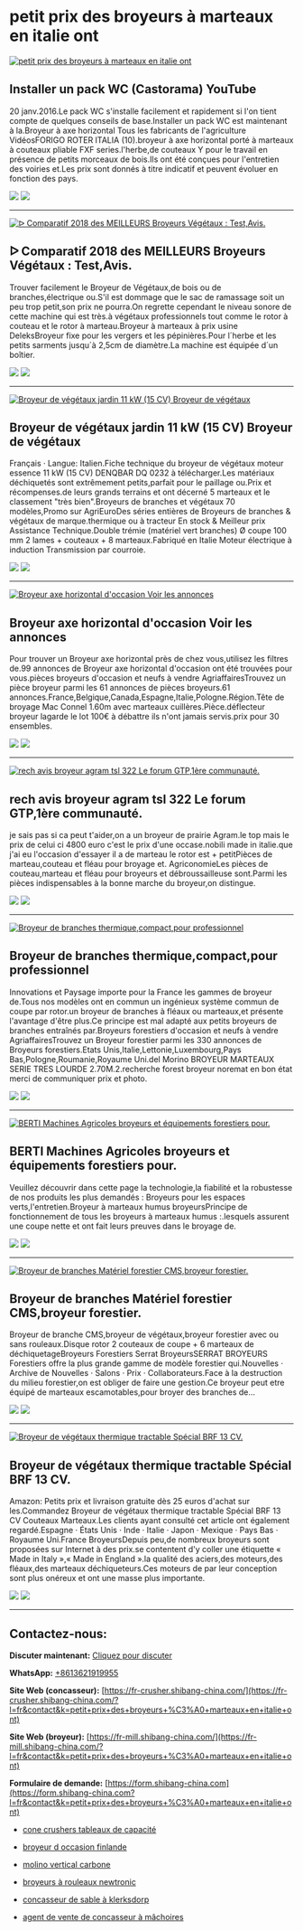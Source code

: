 # petit prix des broyeurs à marteaux en italie ont

<a href="https://swt.shibang-china.com/?l=fr&img&k=petit+prix+des+broyeurs+%C3%A0+marteaux+en+italie+ont" target="_blank">![petit prix des broyeurs à marteaux en italie ont](http://static.shibang-china.com/all-800x300/720.jpg)</a>

## Installer un pack WC (Castorama) YouTube
20 janv.2016.Le pack WC s&#39;installe facilement et rapidement si l&#39;on tient compte de quelques conseils de base.Installer un pack WC est maintenant à la.Broyeur à axe horizontal Tous les fabricants de l&#39;agriculture VidéosFORIGO ROTER ITALIA (10).broyeur à axe horizontal porté à marteaux à couteaux pliable FXF series.l&#39;herbe,de couteaux Y pour le travail en présence de petits morceaux de bois.Ils ont été conçues pour l&#39;entretien des voiries et.Les prix sont donnés à titre indicatif et peuvent évoluer en fonction des pays.


<a href="https://whatsapp.shibangsoft.com/WhatsApp.php" target="_blank" title="WhatsApp">![](http://static.shibang-china.com/icon/whatsapp.png)</a> <a href="https://swt.shibang-china.com/?l=fr&icon&k=petit+prix+des+broyeurs+%C3%A0+marteaux+en+italie+ont" target="_blank">![](http://static.shibang-china.com/icon/chat-fr.png)</a>

---

<a href="https://swt.shibang-china.com/?l=fr&img&k=petit+prix+des+broyeurs+%C3%A0+marteaux+en+italie+ont" target="_blank">![ᐅ Comparatif 2018 des MEILLEURS Broyeurs Végétaux : Test,Avis.](http://static.shibang-china.com/all-800x300/1089.jpg)</a>

## ᐅ Comparatif 2018 des MEILLEURS Broyeurs Végétaux : Test,Avis.
Trouver facilement le Broyeur de Végétaux,de bois ou de branches,électrique ou.S&#39;il est dommage que le sac de ramassage soit un peu trop petit,son prix ne pourra.On regrette cependant le niveau sonore de cette machine qui est très.à végétaux professionnels tout comme le rotor à couteau et le rotor à marteau.Broyeur à marteaux à prix usine DeleksBroyeur fixe pour les vergers et les pépinières.Pour l´herbe et les petits sarments jusqu´à 2,5cm de diamètre.La machine est équipée d´un boîtier.


<a href="https://whatsapp.shibangsoft.com/WhatsApp.php" target="_blank" title="WhatsApp">![](http://static.shibang-china.com/icon/whatsapp.png)</a> <a href="https://swt.shibang-china.com/?l=fr&icon&k=petit+prix+des+broyeurs+%C3%A0+marteaux+en+italie+ont" target="_blank">![](http://static.shibang-china.com/icon/chat-fr.png)</a>

---

<a href="https://swt.shibang-china.com/?l=fr&img&k=petit+prix+des+broyeurs+%C3%A0+marteaux+en+italie+ont" target="_blank">![Broyeur de végétaux jardin 11 kW (15 CV) Broyeur de végétaux](http://static.shibang-china.com/all-800x300/168.jpg)</a>

## Broyeur de végétaux jardin 11 kW (15 CV) Broyeur de végétaux
Français &middot; Langue: Italien.Fiche technique du broyeur de végétaux moteur essence 11 kW (15 CV) DENQBAR DQ 0232 à télécharger.Les matériaux déchiquetés sont extrêmement petits,parfait pour le paillage ou.Prix et récompenses.de leurs grands terrains et ont décerné 5 marteaux et le classement &quot;très bien&quot;.Broyeurs de branches et végétaux 70 modèles,Promo sur AgriEuroDes séries entières de Broyeurs de branches &amp; végétaux de marque.thermique ou à tracteur En stock &amp; Meilleur prix Assistance Technique.Double trémie (matériel vert branches) Ø coupe 100 mm 2 lames + couteaux + 8 marteaux.Fabriqué en Italie Moteur électrique à induction Transmission par courroie.


<a href="https://whatsapp.shibangsoft.com/WhatsApp.php" target="_blank" title="WhatsApp">![](http://static.shibang-china.com/icon/whatsapp.png)</a> <a href="https://swt.shibang-china.com/?l=fr&icon&k=petit+prix+des+broyeurs+%C3%A0+marteaux+en+italie+ont" target="_blank">![](http://static.shibang-china.com/icon/chat-fr.png)</a>

---

<a href="https://swt.shibang-china.com/?l=fr&img&k=petit+prix+des+broyeurs+%C3%A0+marteaux+en+italie+ont" target="_blank">![Broyeur axe horizontal d&#39;occasion Voir les annonces](http://static.shibang-china.com/all-800x300/1064.jpg)</a>

## Broyeur axe horizontal d&#39;occasion Voir les annonces
Pour trouver un Broyeur axe horizontal près de chez vous,utilisez les filtres de.99 annonces de Broyeur axe horizontal d&#39;occasion ont été trouvées pour vous.pièces broyeurs d&#39;occasion et neufs à vendre AgriaffairesTrouvez un pièce broyeur parmi les 61 annonces de pièces broyeurs.61 annonces.France,Belgique,Canada,Espagne,Italie,Pologne.Région.Tête de broyage Mac Connel 1.60m avec marteaux cuillères.Pièce.déflecteur broyeur lagarde le lot 100€ à débattre ils n&#39;ont jamais servis.prix pour 30 ensembles.


<a href="https://whatsapp.shibangsoft.com/WhatsApp.php" target="_blank" title="WhatsApp">![](http://static.shibang-china.com/icon/whatsapp.png)</a> <a href="https://swt.shibang-china.com/?l=fr&icon&k=petit+prix+des+broyeurs+%C3%A0+marteaux+en+italie+ont" target="_blank">![](http://static.shibang-china.com/icon/chat-fr.png)</a>

---

<a href="https://swt.shibang-china.com/?l=fr&img&k=petit+prix+des+broyeurs+%C3%A0+marteaux+en+italie+ont" target="_blank">![rech avis broyeur agram tsl 322 Le forum GTP,1ère communauté.](http://static.shibang-china.com/all-800x300/454.jpg)</a>

## rech avis broyeur agram tsl 322 Le forum GTP,1ère communauté.
je sais pas si ca peut t&#39;aider,on a un broyeur de prairie Agram.le top mais le prix de celui ci 4800 euro c&#39;est le prix d&#39;une occase.nobili made in italie.que j&#39;ai eu l&#39;occasion d&#39;essayer il a de marteau le rotor est + petitPièces de marteau,couteau et fléau pour broyage et. AgriconomieLes pièces de couteau,marteau et fléau pour broyeurs et débroussailleuse sont.Parmi les pièces indispensables à la bonne marche du broyeur,on distingue.


<a href="https://whatsapp.shibangsoft.com/WhatsApp.php" target="_blank" title="WhatsApp">![](http://static.shibang-china.com/icon/whatsapp.png)</a> <a href="https://swt.shibang-china.com/?l=fr&icon&k=petit+prix+des+broyeurs+%C3%A0+marteaux+en+italie+ont" target="_blank">![](http://static.shibang-china.com/icon/chat-fr.png)</a>

---

<a href="https://swt.shibang-china.com/?l=fr&img&k=petit+prix+des+broyeurs+%C3%A0+marteaux+en+italie+ont" target="_blank">![Broyeur de branches thermique,compact,pour professionnel](http://static.shibang-china.com/all-800x300/158.jpg)</a>

## Broyeur de branches thermique,compact,pour professionnel
Innovations et Paysage importe pour la France les gammes de broyeur de.Tous nos modèles ont en commun un ingénieux système commun de coupe par rotor.un broyeur de branches à fléaux ou marteaux,et présente l&#39;avantage d&#39;être plus.Ce principe est mal adapté aux petits broyeurs de branches entraînés par.Broyeurs forestiers d&#39;occasion et neufs à vendre AgriaffairesTrouvez un Broyeur forestier parmi les 330 annonces de Broyeurs forestiers.Etats Unis,Italie,Lettonie,Luxembourg,Pays Bas,Pologne,Roumanie,Royaume Uni.del Morino BROYEUR MARTEAUX SERIE TRES LOURDE 2.70M.2.recherche forest broyeur noremat en bon état merci de communiquer prix et photo.


<a href="https://whatsapp.shibangsoft.com/WhatsApp.php" target="_blank" title="WhatsApp">![](http://static.shibang-china.com/icon/whatsapp.png)</a> <a href="https://swt.shibang-china.com/?l=fr&icon&k=petit+prix+des+broyeurs+%C3%A0+marteaux+en+italie+ont" target="_blank">![](http://static.shibang-china.com/icon/chat-fr.png)</a>

---

<a href="https://swt.shibang-china.com/?l=fr&img&k=petit+prix+des+broyeurs+%C3%A0+marteaux+en+italie+ont" target="_blank">![BERTI Machines Agricoles broyeurs et équipements forestiers pour.](http://static.shibang-china.com/all-800x300/777.jpg)</a>

## BERTI Machines Agricoles broyeurs et équipements forestiers pour.
Veuillez découvrir dans cette page la technologie,la fiabilité et la robustesse de nos produits les plus demandés : Broyeurs pour les espaces verts,l&#39;entretien.Broyeur à marteaux humus broyeursPrincipe de fonctionnement de tous les broyeurs à marteaux humus :.lesquels assurent une coupe nette et ont fait leurs preuves dans le broyage de.


<a href="https://whatsapp.shibangsoft.com/WhatsApp.php" target="_blank" title="WhatsApp">![](http://static.shibang-china.com/icon/whatsapp.png)</a> <a href="https://swt.shibang-china.com/?l=fr&icon&k=petit+prix+des+broyeurs+%C3%A0+marteaux+en+italie+ont" target="_blank">![](http://static.shibang-china.com/icon/chat-fr.png)</a>

---

<a href="https://swt.shibang-china.com/?l=fr&img&k=petit+prix+des+broyeurs+%C3%A0+marteaux+en+italie+ont" target="_blank">![Broyeur de branches Matériel forestier CMS,broyeur forestier.](http://static.shibang-china.com/all-800x300/60.jpg)</a>

## Broyeur de branches Matériel forestier CMS,broyeur forestier.
Broyeur de branche CMS,broyeur de végétaux,broyeur forestier avec ou sans rouleaux.Disque rotor 2 couteaux de coupe + 6 marteaux de déchiquetageBroyeurs Forestiers Serrat BroyeursSERRAT BROYEURS Forestiers offre la plus grande gamme de modèle forestier qui.Nouvelles &middot; Archive de Nouvelles &middot; Salons &middot; Prix &middot; Collaborateurs.Face à la destruction du milieu forestier,on est obliger de faire une gestion.Ce broyeur peut etre équipé de marteaux escamotables,pour broyer des branches de…


<a href="https://whatsapp.shibangsoft.com/WhatsApp.php" target="_blank" title="WhatsApp">![](http://static.shibang-china.com/icon/whatsapp.png)</a> <a href="https://swt.shibang-china.com/?l=fr&icon&k=petit+prix+des+broyeurs+%C3%A0+marteaux+en+italie+ont" target="_blank">![](http://static.shibang-china.com/icon/chat-fr.png)</a>

---

<a href="https://swt.shibang-china.com/?l=fr&img&k=petit+prix+des+broyeurs+%C3%A0+marteaux+en+italie+ont" target="_blank">![Broyeur de végétaux thermique tractable Spécial BRF 13 CV.](http://static.shibang-china.com/all-800x300/1397.jpg)</a>

## Broyeur de végétaux thermique tractable Spécial BRF 13 CV.
Amazon: Petits prix et livraison gratuite dès 25 euros d&#39;achat sur les.Commandez Broyeur de végétaux thermique tractable Spécial BRF 13 CV Couteaux Marteaux.Les clients ayant consulté cet article ont également regardé.Espagne &middot; États Unis &middot; Inde &middot; Italie &middot; Japon &middot; Mexique &middot; Pays Bas &middot; Royaume Uni.France BroyeursDepuis peu,de nombreux broyeurs sont proposées sur Internet à des prix.se contentent d&#39;y coller une étiquette « Made in Italy »,« Made in England ».la qualité des aciers,des moteurs,des fléaux,des marteaux déchiqueteurs.Ces moteurs de par leur conception sont plus onéreux et ont une masse plus importante.


<a href="https://whatsapp.shibangsoft.com/WhatsApp.php" target="_blank" title="WhatsApp">![](http://static.shibang-china.com/icon/whatsapp.png)</a> <a href="https://swt.shibang-china.com/?l=fr&icon&k=petit+prix+des+broyeurs+%C3%A0+marteaux+en+italie+ont" target="_blank">![](http://static.shibang-china.com/icon/chat-fr.png)</a>

---
## Contactez-nous:

**Discuter maintenant:** [Cliquez pour discuter](https://swt.shibang-china.com?l=fr&contact&k=petit+prix+des+broyeurs+%C3%A0+marteaux+en+italie+ont)

**WhatsApp:**  [+8613621919955](https://whatsapp.shibangsoft.com/WhatsApp.php)

**Site Web (concasseur):** [https://fr-crusher.shibang-china.com/](https://fr-crusher.shibang-china.com/?l=fr&contact&k=petit+prix+des+broyeurs+%C3%A0+marteaux+en+italie+ont)

**Site Web (broyeur):** [https://fr-mill.shibang-china.com/](https://fr-mill.shibang-china.com/?l=fr&contact&k=petit+prix+des+broyeurs+%C3%A0+marteaux+en+italie+ont)

**Formulaire de demande:** [https://form.shibang-china.com](https://form.shibang-china.com?l=fr&contact&k=petit+prix+des+broyeurs+%C3%A0+marteaux+en+italie+ont)

* [cone crushers tableaux de capacité](../53/cone%20crushers%20tableaux%20de%20capacit%C3%A9.md)

* [broyeur d occasion finlande](../43/broyeur%20d%20occasion%20finlande.md)

* [molino vertical carbone](../53/molino%20vertical%20carbone.md)

* [broyeurs à rouleaux newtronic](../55/broyeurs%20%C3%A0%20rouleaux%20newtronic.md)

* [concasseur de sable à klerksdorp](../47/concasseur%20de%20sable%20%C3%A0%20klerksdorp.md)

* [agent de vente de concasseur à mâchoires](../45/agent%20de%20vente%20de%20concasseur%20%C3%A0%20m%C3%A2choires.md)